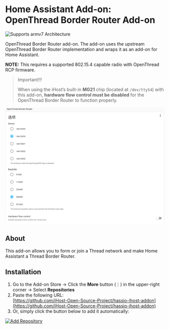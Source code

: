 # Home Assistant Add-on: OpenThread Border Router Add-on

![Supports armv7 Architecture](https://img.shields.io/badge/armv7-yes-green.svg)

OpenThread Border Router add-on. The add-on uses the upstream OpenThread
Border Router implementation and wraps it as an add-on for Home Assistant.

**NOTE:** This requires a supported 802.15.4 capable radio with OpenThread RCP firmware. 

> Important!!!
>
> When using the iHost’s built-in **MG21** chip (located at `/dev/ttyS4`) with this add-on, **hardware flow control must be disabled** for the OpenThread Border Router to function properly.

![](https://raw.githubusercontent.com/iHost-Open-Source-Project/hassio-ihost-addon/master/hassio-ihost-openthread-border-router/images/otbr_configuration.png)

## About

This add-on allows you to form or join a Thread network and make Home Assistant
a Thread Border Router.

[aarch64-shield]: https://img.shields.io/badge/aarch64-yes-green.svg
[amd64-shield]: https://img.shields.io/badge/amd64-yes-green.svg


## Installation
1. Go to the Add-on Store → Click the **More** button (⋮) in the upper-right corner → Select **Repositories**  
2. Paste the following URL:  
   [https://github.com/iHost-Open-Source-Project/hassio-ihost-addon](https://github.com/iHost-Open-Source-Project/hassio-ihost-addon)  
3. Or, simply click the button below to add it automatically:

[![Add Repository](https://my.home-assistant.io/badges/supervisor_add_addon_repository.svg)](https://my.home-assistant.io/redirect/supervisor_add_addon_repository/?repository_url=https%3A%2F%2Fgithub.com%2FiHost-Open-Source-Project%2Fhassio-ihost-addon)